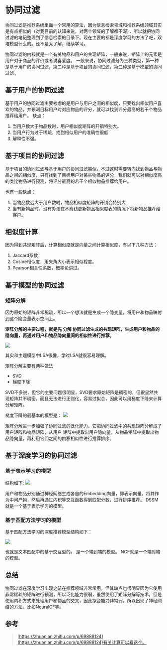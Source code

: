 # 协同过滤



协同过滤是推荐系统里面一个常用的算法，因为信息检索领域和推荐系统领域其实是有点相似的（对我目前的认知来说，对两个领域的了解都不深），所以就把协同过滤的笔记整理到了信息检索的目录下。现在主要的都是深度学习的方法了吧，双塔模型什么的。还不是太了解，继续学习。

协同过滤的内核就是一个有关物品和用户的共现矩阵，一般来说，矩阵上的元素是用户对于商品的评价或者说喜爱度。
一般来说，协同过滤分为三种类型，第一种是基于用户的协同过滤，第二种是基于项目的协同过滤，第三种是基于模型的协同过滤。

## 基于用户的协同过滤

基于用户的协同过滤主要考虑的是用户与用户之间的相似度，只要找出相似用户喜欢的物品，并预测目标用户对对应物品的评分，就可以找到评分最高的若干个物品推荐给用户。
缺点：

1. 当用户数大于物品数时，用户相似度矩阵的开销特别大。
2. 当用户行为过于稀疏，找到相似用户的准确性很低
3. 解释性不强。

## 基于项目的协同过滤
基于项目的协同过滤与基于用户的协同过滤类似，不过这时需要转向找到物品与物品之间的相似度，只有找到了目标用户对某些物品的评分，我们就可以对相似度高的类比物品进行预测，将评分最高的若干个相似物品推荐给用户。

也有一些缺点：

1. 当物品数远大于用户数时，物品相似度矩阵的开销会特别大
2. 当有新物品时，没有办法在不离线更新物品相似度表的情况下将新物品推荐给客户。

## 相似度计算
因为得到共现矩阵后，计算相似度就是向量之间计算相似度，有以下几种方法：

1. Jaccard系数
2. Cosine相似度，用夹角大小表示相似程度。
3. Pearson相关性系数，概率论讲过。


## 基于模型的协同过滤

### 矩阵分解
因为原始的矩阵非常稀疏，所以一个想法就是生成一个隐变量，将用户和物品映射到这个隐变量表示空间上。

**矩阵分解的主要过程，就是先 分解 协同过滤生成的共现矩阵，生成用户和物品的隐向量，再通过用户和物品隐向量间的相似性进行推荐。**

![](https://cdn.jsdelivr.net/gh/vllbc/img4blog//image/Pasted%20image%2020221103125319.png)

其实和主题模型中LSA很像，学过LSA就很容易理解。

矩阵分解主要有两种做法

- SVD
- 梯度下降

SVD不多说，但它的主要问题很明显，SVD要求原始矩阵是稠密的，但很显然共现矩阵并不稠密，而且无法进行正则化，容易过拟合，因此可以用梯度下降来计算分解矩阵。

梯度下降的最基本的模型是：
![](https://cdn.jsdelivr.net/gh/vllbc/img4blog//image/Pasted%20image%2020221103132109.png)



矩阵分解进一步加强了协同过滤的泛化能力，它把协同过滤中的共现矩阵分解成了用户矩阵和物品矩阵，从用户 矩阵中提取出用户隐向量，从物品矩阵中提取出物品隐向量，再利用它们之间的内积相似性进行推荐排序。

## 基于深度学习的协同过滤

### 基于表示学习的模型
结构如下:
![](https://cdn.jsdelivr.net/gh/vllbc/img4blog//image/Pasted%20image%2020221103142640.png)

用户和物品分别通过神经网络生成各自的Embedding向量，即表示向量。将其作为中间产物，然后再通过内积等交互函数得到匹配分数，进行排序推荐。
DSSM就是一个基于表示学习的模型。
### 基于匹配方法学习的模型
基于匹配方法学习的深度推荐模型结构如下：

![](https://cdn.jsdelivr.net/gh/vllbc/img4blog//image/Pasted%20image%2020221103143818.png)

也就是文本匹配中的基于交互型的。
是一个端到端的模型。
NCF就是一个端对端的模型。

## 总结
协同过滤在深度学习出现之前在推荐领域非常常用，但其缺点也很明显因为它使用非常稀疏的矩阵进行预测，所以泛化能力很弱，虽然使用了矩阵分解等技术，但是使用内积方式来处理用户和物品的交叉，因此拟合能力非常弱，所以出现了神经网络的方法，比如NeuralCF等。

## 参考

>[https://zhuanlan.zhihu.com/p/69888124](https://zhuanlan.zhihu.com/p/69888124)有关计算可以看这个。
